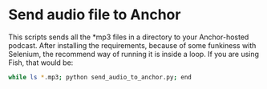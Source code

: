 # Send audio file to Anchor

This scripts sends all the *mp3 files in a directory to your Anchor-hosted
podcast.  After installing the requirements, because of some funkiness with
Selenium, the recommend way of running it is inside a loop. If you are using
Fish, that would be:

```sh
while ls *.mp3; python send_audio_to_anchor.py; end
```